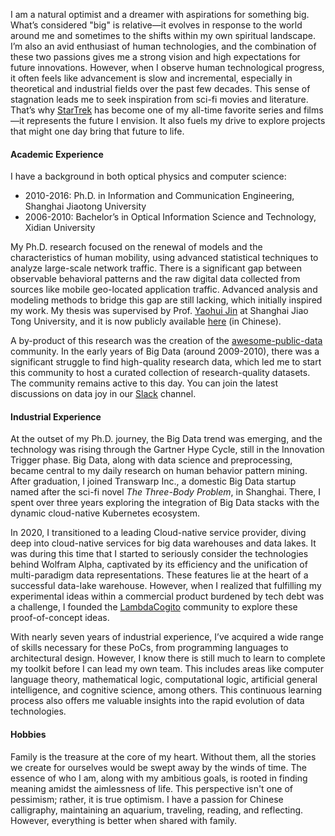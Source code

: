 I am a natural optimist and a dreamer with aspirations for something big. What’s considered "big" is relative—it evolves in response to the world around me and sometimes to the shifts within my own spiritual landscape. I’m also an avid enthusiast of human technologies, and the combination of these two passions gives me a strong vision and high expectations for future innovations. However, when I observe human technological progress, it often feels like advancement is slow and incremental, especially in theoretical and industrial fields over the past few decades. This sense of stagnation leads me to seek inspiration from sci-fi movies and literature. That’s why [StarTrek](https://simple.wikipedia.org/wiki/Star_Trek) has become one of my all-time favorite series and films—it represents the future I envision. It also fuels my drive to explore projects that might one day bring that future to life.

#### Academic Experience

I have a background in both optical physics and computer science:
* 2010-2016: Ph.D. in Information and Communication Engineering, Shanghai Jiaotong University
* 2006-2010: Bachelor’s in Optical Information Science and Technology, Xidian University

My Ph.D. research focused on the renewal of models and the characteristics of human mobility, using advanced statistical techniques to analyze large-scale network traffic. There is a significant gap between observable behavioral patterns and the raw digital data collected from sources like mobile geo-located application traffic. Advanced analysis and modeling methods to bridge this gap are still lacking, which initially inspired my work. My thesis was supervised by Prof. [Yaohui Jin](http://front.sjtu.edu.cn/~jinyh/) at Shanghai Jiao Tong University, and it is now publicly available [here](https://github.com/caesar0301/phd-dissertation) (in Chinese).

A by-product of this research was the creation of the [awesome-public-data](https://github.com/awesomedata) community. In the early years of Big Data (around 2009-2010), there was a significant struggle to find high-quality research data, which led me to start this community to host a curated collection of research-quality datasets. The community remains active to this day. You can join the latest discussions on data joy in our [Slack](https://awesomedataworld.slack.com/) channel.

#### Industrial Experience

At the outset of my Ph.D. journey, the Big Data trend was emerging, and the technology was rising through the Gartner Hype Cycle, still in the Innovation Trigger phase. Big Data, along with data science and preprocessing, became central to my daily research on human behavior pattern mining. After graduation, I joined Transwarp Inc., a domestic Big Data startup named after the sci-fi novel *The Three-Body Problem*, in Shanghai. There, I spent over three years exploring the integration of Big Data stacks with the dynamic cloud-native Kubernetes ecosystem.

In 2020, I transitioned to a leading Cloud-native service provider, diving deep into cloud-native services for big data warehouses and data lakes. It was during this time that I started to seriously consider the technologies behind Wolfram Alpha, captivated by its efficiency and the unification of multi-paradigm data representations. These features lie at the heart of a successful data-lake warehouse. However, when I realized that fulfilling my experimental ideas within a commercial product burdened by tech debt was a challenge, I founded the [LambdaCogito](https://github.com/lambdacogito) community to explore these proof-of-concept ideas.

With nearly seven years of industrial experience, I’ve acquired a wide range of skills necessary for these PoCs, from programming languages to architectural design. However, I know there is still much to learn to complete my toolkit before I can lead my own team. This includes areas like computer language theory, mathematical logic, computational logic, artificial general intelligence, and cognitive science, among others. This continuous learning process also offers me valuable insights into the rapid evolution of data technologies.

#### Hobbies

Family is the treasure at the core of my heart. Without them, all the stories we create for ourselves would be swept away by the winds of time. The essence of who I am, along with my ambitious goals, is rooted in finding meaning amidst the aimlessness of life. This perspective isn't one of pessimism; rather, it is true optimism. I have a passion for Chinese calligraphy, maintaining an aquarium, traveling, reading, and reflecting. However, everything is better when shared with family.
